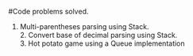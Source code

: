 #Code problems solved.
  1. Multi-parentheses parsing using Stack. <br>2. Convert base of decimal parsing using Stack.
 <br>3. Hot potato game using a Queue implementation
